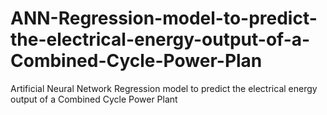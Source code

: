 # ANN-Regression-model-to-predict-the-electrical-energy-output-of-a-Combined-Cycle-Power-Plan
Artificial Neural Network Regression model to predict the electrical energy output of a Combined Cycle Power Plant
